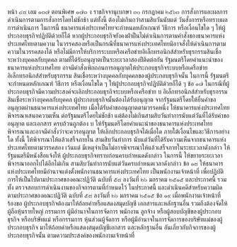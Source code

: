 หน้า ๔๘
เลม ๑๓๗ ตอนพิเศษ ๑๗๓ ง ราชกิจจานุเบกษา
๓๐ กรกฎาคม ๒๕๖๓
การสั่งการและผลการดำเนินการตามการสั่งการโดยไม่ชักช้า แต่ทั้งนี้ ต้องไม่เกินกว่าสามสิบวันนับแต่
วันสั่งการหรือทราบผลการดำเนินการ ในการนี้ ธนาคารแห่งประเทศไทยจะกำหนดหลักเกณฑ์ วิธีการ
หรือเงื่อนไขใด ๆ ให้ผู้ประกอบธุรกิจปฏิบัติด้วยก็ได้
หากผู้ประกอบธุรกิจยังคงฝ่าฝืนไม่ดำเนินการตามคำสั่งของธนาคารแห่งประเทศไทยตามความ
ในวรรคสองหรือเป็นกรณีที่ธนาคารแห่งประเทศไทยมิอาจสั่งให้ดำเนินการตามความในวรรคสองได้
หรือไม่มีการให้บริการระบบหรือเครือข่ายอิเล็กทรอนิกส์สำหรับธุรกรรมสินเชื่อระหว่างบุคคลกับบุคคล
ตามที่ได้รับอนุญาตเป็นระยะเวลาสองปีติดต่อกัน รัฐมนตรีโดยคำแนะนำของธนาคารแห่งประเทศไทย
อาจมีคำสั่งเพิกถอนการอนุญาตให้ประกอบธุรกิจระบบหรือเครือข่ายอิเล็กทรอนิกส์สำหรับธุรกรรม
สินเชื่อระหว่างบุคคลกับบุคคลของผู้ประกอบธุรกิจนั้น ในการนี้ รัฐมนตรีจะกำหนดหลักเกณฑ์ วิธีการ
หรือเงื่อนไขใด ๆ ให้ผู้ประกอบธุรกิจปฏิบัติด้วยก็ได้
ๆ
ข้อ ๑๗ ในกรณีที่ผู้ประกอบธุรกิจมีความประสงค์จะเลิกประกอบธุรกิจระบบหรือเครือข่าย
บ
อิเล็กทรอนิกส์สำหรับธุรกรรมสินเชื่อระหว่างบุคคลกับบุคคล ผู้ประกอบธุรกิจนั้นต้องได้รับอนุญาต
จากรัฐมนตรีโดยให้ยื่นคำขออนุญาตผ่านธนาคารแห่งประเทศไทย
เมื่อได้รับคําขออนุญาตตามวรรคหนึ่ง ให้ธนาคารแห่งประเทศไทยพิจารณาเสนอความเห็น
ต่อรัฐมนตรีโดยไม่ชักช้า แต่ต้องไม่เกินสามสิบวันทำการนับแต่วันที่ได้รับคำขออนุญาต และเอกสาร
ครบถ้วนถูกต้อง
บ
ให้รัฐมนตรีโดยคำแนะนำของธนาคารแห่งประเทศไทยพิจารณาและอาจมีคำสั่งว่าจะควรอนุญาต
ให้เลิกประกอบธุรกิจได้เมื่อใด ภายใต้เงื่อนไขและวิธีการอย่างใด ทั้งนี้ ให้พิจารณาให้แล้วเสร็จภายใน
สามสิบวันทําการ นับแต่วันที่ได้รับความเห็นจากธนาคารแห่งประเทศไทยตามวรรคสอง เว้นแต่
มีเหตุจําเป็นไม่อาจพิจารณาให้แล้วเสร็จภายในระยะเวลาดังกล่าว ให้รัฐมนตรีมีหนังสือแจ้งให้
ผู้ประกอบธุรกิจทราบก่อนครบกำหนดดังกล่าว ในการนี้ ให้ขยายระยะเวลาพิจารณาออกไปได้อีกไม่เกิน
สามสิบวันทําการนับแต่วันครบกําหนดเวลาดังกล่าว
ข้อ ๑๘ ให้ธนาคารแห่งประเทศไทยมีอำนาจแต่งตั้งพนักงานธนาคารแห่งประเทศไทย
เป็นพนักงานเจ้าหน้าที่ เพื่อปฏิบัติการให้เป็นไปตามประกาศของคณะปฏิวัติ ฉบับที่ ๕๘ ลงวันที่
๒๖ มกราคม ๒๕๑๕ และประกาศนี้ รวมทั้ง ตรวจสอบการดำเนินงานของกิจการตามที่กำหนดไว้
ในประกาศนี้ และดำเนินคดีสำหรับความผิดตามประกาศของคณะปฏิวัติ ฉบับที่ ๕๘ ลงวันที่
๒๖ มกราคม ๒๕๑๕
ข้อ ๑๙ เมื่อพนักงานเจ้าหน้าที่ร้องขอ ผู้ประกอบธุรกิจต้องมาให้ถ้อยคำหรือแสดงสมุดบัญชี
เอกสารและหลักฐานอื่น รวมถึงต้องจัดให้ผู้ถือหุ้นรายใหญ่ กรรมการ ผู้มีอำนาจในการจัดการ
พนักงาน ลูกจ้าง หรือผู้สอบบัญชีของผู้ประกอบธุรกิจ หรือบริษัทแม่ หรือกรรมการ หุ้นส่วนผู้จัดการ
หรือผู้มีอำนาจในการจัดการของบริษัทแม่ของผู้ประกอบธุรกิจ มาให้ถ้อยคำหรือแสดงสมุดบัญชีเอกสาร
และหลักฐานอื่น อันเกี่ยวกับกิจการของผู้ประกอบธุรกิจนั้น ตามความประสงค์ของพนักงานเจ้าหน้าที่
